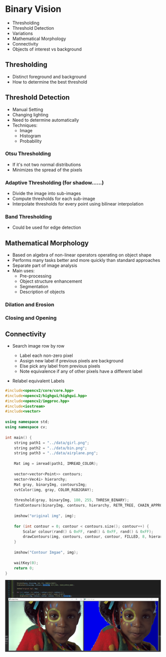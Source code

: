 # Binary Vision

- Thresholding
- Threshold Detection
- Variations
- Mathematical Morphology
- Connectivity
- Objects of interest vs background

## Thresholding

- Distinct foreground and background
- How to determine the best threshold 

## Threshold Detection

- Manual Setting
- Changing lighting
- Need to determine automatically
- Techniques:
  - Image
  - Histogram
  - Probability

### Otsu Thresholding

- If it's not two normal distributions
- Minimizes the spread of the pixels

### Adaptive Thresholding (for shadow......)

- Divide the image into sub-images
- Compute thresholds for each sub-image
- Interpolate thresholds for every point using bilinear interpolation

### Band Thresholding

- Could be used for edge detection

## Mathematical Morphology

- Based on algebra of non-linear operators operating on object shape
- Performs many tasks better and more quickly than standard approaches
- Separate part of image analysis
- Main uses:
  - Pre-processing
  - Object structure enhancement
  - Segmentation
  - Description of objects

### Dilation and Erosion

### Closing and Opening

## Connectivity

- Search image row by row
  - Label each non-zero pixel
  - Assign new label if previous pixels are background
  - Else pick any label from previous pixels
  - Note equivalence if any of other pixels have a different label

- Relabel equivalent Labels

```C++
#include<opencv2/core/core.hpp>
#include<opencv2/highgui/highgui.hpp>
#include<opencv2/imgproc.hpp>
#include<iostream>
#include<vector>

using namespace std;
using namespace cv;

int main() {
	string path1 = "../data/girl.png";
	string path2 = "../data/bin.png";
	string path3 = "../data/airplane.png";

	Mat img = imread(path1, IMREAD_COLOR);

	vector<vector<Point>> contours;
	vector<Vec4i> hierarchy;
	Mat gray, binaryImg, contoursImg;
	cvtColor(img, gray, COLOR_RGB2GRAY);

	threshold(gray, binaryImg, 180, 255, THRESH_BINARY);
	findContours(binaryImg, contours, hierarchy, RETR_TREE, CHAIN_APPROX_NONE);

	imshow("original img", img);

	for (int contour = 0; contour < contours.size(); contour++) {
		Scalar colour(rand() & 0xFF, rand() & 0xFF, rand() & 0xFF);
		drawContours(img, contours, contour, contour, FILLED, 8, hierarchy);
	}

	imshow("Contour Imgae", img);

	waitKey(0);
	return 0;
}
```

![](./pic/contour.png)